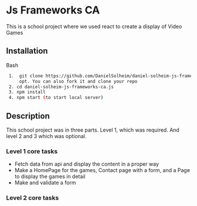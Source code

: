 # Js Frameworks CA
This is a school project where we used react to create a display of Video Games  

## Installation

Bash
```bash
 1.  git clone https://github.com/DanielSolheim/daniel-solheim-js-frameworks-ca.js
     opt. You can also fork it and clone your repo
 2. cd daniel-solheim-js-frameworks-ca.js
 3. npm install
 4. npm start (to start local server)
```



## Description
This school project was in three parts. Level 1, which was required. And level 2 and 3 which was optional.

### Level 1 core tasks
- Fetch data from api and display the content in a proper way
- Make a HomePage for the games, Contact page with a form, and a Page to display the games in detail
- Make and validate a form


### Level 2 core tasks
